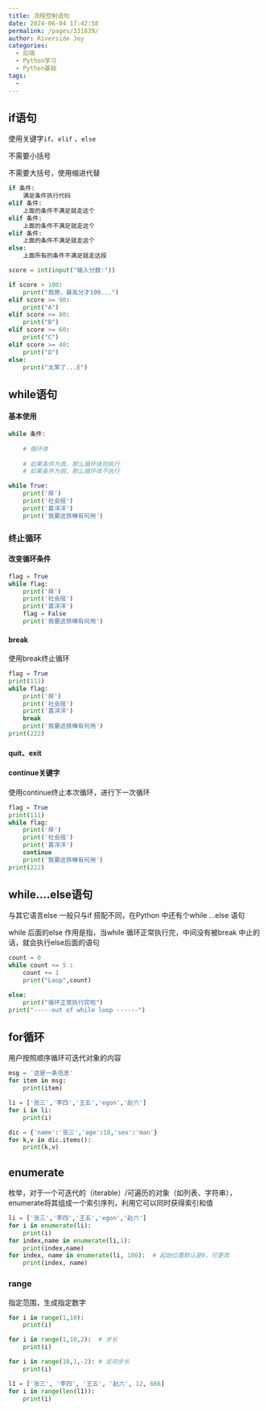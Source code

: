 ```yaml
---
title: 流程控制语句
date: 2024-06-04 17:42:58
permalink: /pages/331839/
author: Riverside Joy
categories:
  - 后端
  - Python学习
  - Python基础
tags:
  - 
---
```

## if语句

使用关键字`if`、`elif` 、`else`

不需要小括号

不需要大括号，使用缩进代替

```python
if 条件:
    满足条件执行代码
elif 条件:
    上面的条件不满足就走这个
elif 条件:
    上面的条件不满足就走这个
elif 条件:
    上面的条件不满足就走这个    
else:
    上面所有的条件不满足就走这段
```

```python
score = int(input("输入分数:"))

if score > 100:
    print("我擦，最高分才100...")
elif score >= 90:
    print("A")
elif score >= 80:
    print("B")
elif score >= 60:
    print("C")
elif score >= 40:
    print("D")
else:
    print("太笨了...E")
```

## while语句

#### 基本使用

```python
while 条件:
     
    # 循环体
 
	# 如果条件为真，那么循环体则执行
    # 如果条件为假，那么循环体不执行
```

```python
while True:
    print('痒')
    print('社会摇')
    print('喜洋洋')
    print('我要这铁棒有何用')
```

### 终止循环

#### 改变循环条件

```python
flag = True
while flag:
    print('痒')
    print('社会摇')
    print('喜洋洋')
    flag = False
    print('我要这铁棒有何用')
```

#### break

使用break终止循环

```python
flag = True
print(111)
while flag:
    print('痒')
    print('社会摇')
    print('喜洋洋')
    break 
    print('我要这铁棒有何用')
print(222)
```

#### quit、exit

#### continue关键字

使用continue终止本次循环，进行下一次循环

```python
flag = True
print(111)
while flag:
    print('痒')
    print('社会摇')
    print('喜洋洋')
    continue
    print('我要这铁棒有何用')
print(222)
```

## while....else语句

与其它语言else 一般只与if 搭配不同，在Python 中还有个while ...else 语句

while 后面的else 作用是指，当while 循环正常执行完，中间没有被break 中止的话，就会执行else后面的语句

```python
count = 0
while count <= 5 :
    count += 1
    print("Loop",count)

else:
    print("循环正常执行完啦")
print("-----out of while loop ------")
```

## for循环

用户按照顺序循环可迭代对象的内容

```python
msg = '这是一条信息'
for item in msg:
    print(item)

li = ['张三','李四','王五','egon','赵六']
for i in li:
    print(i)

dic = {'name':'张三','age':18,'sex':'man'}
for k,v in dic.items():
    print(k,v)
```

## enumerate

枚举，对于一个可迭代的（iterable）/可遍历的对象（如列表、字符串），enumerate将其组成一个索引序列，利用它可以同时获得索引和值

```python
li = ['张三','李四','王五','egon','赵六']
for i in enumerate(li):
    print(i)
for index,name in enumerate(li,1):
    print(index,name)
for index, name in enumerate(li, 100):  # 起始位置默认是0，可更改
    print(index, name)　
```

### range

指定范围，生成指定数字

```python
for i in range(1,10):
    print(i)

for i in range(1,10,2):  # 步长
    print(i)

for i in range(10,1,-2): # 反向步长
    print(i)
```

```python
l1 = ['张三', '李四', '王五', '赵六', 12, 666]
for i in range(len(l1)):
    print(i)
```
